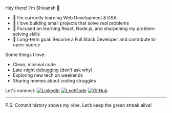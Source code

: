 Hey there! I'm Shivansh 👋

- 🌱 I’m currently learning Web Development & DSA  
- 📘 I love building small projects that solve real problems  
- 🧠 Focused on learning React, Node.js, and sharpening my problem-solving skills  
- 🚀 Long-term goal: Become a Full Stack Developer and contribute to open-source  

 Some things I love:
- Clean, minimal code  
- Late-night debugging (don’t ask why)  
- Exploring new tech on weekends  
- Sharing memes about coding struggles  

Let's connect:
[![LinkedIn](https://img.shields.io/badge/LinkedIn-blue?style=for-the-badge&logo=linkedin)](https://www.linkedin.com/in/https://www.linkedin.com/in/shivansh-upadhyay-698b56354)
[![LeetCode](https://img.shields.io/badge/LeetCode-yellow?style=for-the-badge&logo=leetcode)](https://leetcode.com/Shivansh_Upadhyay07)
[![GitHub](https://img.shields.io/badge/GitHub-grey?style=for-the-badge&logo=github)](https://github.com/shivansh00007)

---

P.S. Commit history shows my vibe. Let’s keep the green streak alive!
